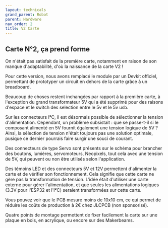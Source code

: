 ```yaml
---
layout: technicals
grand_parent: Robot
parent: Hardware
nav_order: 2
title: V2 Carte
---
```


## Carte N°2, ça prend forme

On n'était pas satisfait de la première carte, notamment en raison de son manque d'adaptabilité, d'où la naissance de la carte V2 !

<kicanvas-embed controls="full">
    <kicanvas-source src="./V2_carte_files/MainBoardV2.kicad_sch"></kicanvas-source>
    <kicanvas-source src="./V2_carte_files/MainBoardV2.kicad_pcb"></kicanvas-source>
</kicanvas-embed>

Pour cette version, nous avons remplacé le module par un Devkit officiel, permettant de prototyper un circuit en dehors de la carte grâce à un breadboard.

Beaucoup de choses restent inchangées par rapport à la première carte, à l'exception du grand transformateur 5V qui a été supprimé pour des raisons d'espace et le switch des selection entre le 5v et le 5v usb.

Sur les connecteurs I²C, il est désormais possible de sélectionner la tension d'alimentation. Cependant, un problème subsistait : que se passe-t-il si le composant alimenté en 5V fournit également une tension logique de 5V ? Ainsi, la sélection de tension n'était toujours pas une solution optimale, pusique ce dernier pourrais faire surgir une souci de courant.

Des connecteurs de type Servo sont présents sur le schéma pour brancher des boutons, lumières, servomoteurs, Neopixels, tout cela avec une tension de 5V, qui peuvent ou non être utilisés selon l'application.

Des témoins LED et des connecteurs 5V et 12V permettent d'alimenter la carte et de vérifier son fonctionnement. Cela signifie que cette carte ne gère pas la transformation de tension. L'idée était d'utiliser une carte externe pour gérer l'alimentation, et que seules les alimentations logiques (3.3V pour l'ESP32 et l'I²C) seraient transformées sur cette carte.

Vous pouvez voir que le PCB mesure moins de 10x10 cm, ce qui permet de réduire les coûts de production à 2€ chez JLCPCB (non sponsorisé).

Quatre points de montage permettent de fixer facilement la carte sur une plaque en bois, en acrylique, ou encore sur des Makerbeams.
